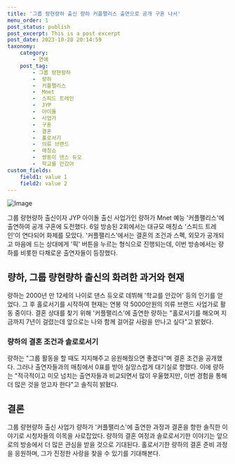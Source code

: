 ```yaml
---
title: '그룹 량현량하 출신 량하 커플팰리스 출연으로 공개 구혼 나서'
menu_order: 1
post_status: publish
post_excerpt: This is a post excerpt
post_date: 2023-10-20 20:14:59
taxonomy:
    category:
        - 연예
    post_tag:
        - 그룹 량현량하
        -  량하
        -  커플팰리스
        -  Mnet
        -  스피드 트레인
        -  JYP
        -  아이돌
        -  사업가
        -  구혼
        -  결혼
        -  홀로서기
        -  의류 브랜드
        -  매칭쇼
        -  쌍둥이 댄스 듀오
        -  학교를 안갔어
custom_fields:
    field1: value 1
    field2: value 2
---
```


![Image](https://mimgnews.pstatic.net/image/076/2024/02/07/2024020801000546600064911_20240207092409137.jpg?type=w540)


그룹 량현량하 출신이자 JYP 아이돌 출신 사업가인 량하가 Mnet 예능 '커플팰리스'에 출연하여 공개 구혼에 도전했다. 6일 방송된 2회에서는 대규모 매칭쇼 '스피드 트레인'이 연다되어 화제를 모았다. '커플팰리스'에서는 결혼의 조건과 스펙, 외모가 공개되고 마음에 드는 상대에게 '픽' 버튼을 누르는 형식으로 진행되는데, 이번 방송에서는 량하를 비롯한 다채로운 출연자들이 등장했다.

## 량하, 그룹 량현량하 출신의 화려한 과거와 현재

량하는 2000년 만 12세의 나이로 댄스 듀오로 데뷔해 '학교를 안갔어' 등의 인기를 얻었다. 그 후 홀로서기를 시작하여 현재는 연봉 약 5000만원의 의류 브랜드 사업가로 활동 중이다. 결혼 상대를 찾기 위해 '커플팰리스'에 출연한 량하는 "홀로서기를 해오며 지금까지 7년이 걸렸는데 앞으로는 나와 함께 걸어갈 사람을 만나고 싶다"고 밝혔다.

### 량하의 결혼 조건과 솔로로서기

량하는 "그룹 활동을 할 때도 지지해주고 응원해줬으면 좋겠다"며 결혼 조건을 공개했다. 그러나 출연자들과의 매칭에서 0표를 받아 실망스럽게 대기실로 향했다. 이에 량하는 "적극적이고 미모 넘치는 출연자들과 비교되면서 많이 우울했지만, 이번 경험을 통해 더 많은 것을 얻고자 한다"고 솔직히 밝혔다.

## 결론

그룹 량현량하 출신 사업가 량하가 '커플팰리스'에 출연한 과정과 결혼을 향한 솔직한 이야기로 시청자들의 이목을 사로잡았다. 량하의 결혼 여정과 솔로로서기한 이야기는 앞으로의 방송에서 더 많은 관심을 받을 것으로 기대된다. 홀로서기한 량하의 결혼 준비 과정을 응원하며, 그가 진정한 사랑을 찾을 수 있기를 기대해본다.

